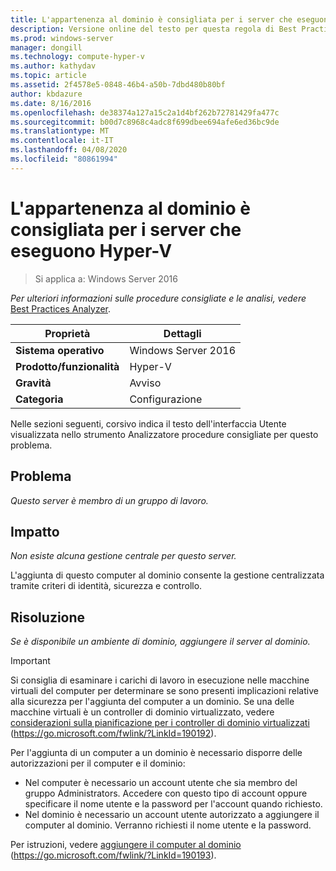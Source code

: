 ```yaml
---
title: L'appartenenza al dominio è consigliata per i server che eseguono Hyper-V
description: Versione online del testo per questa regola di Best Practices Analyzer.
ms.prod: windows-server
manager: dongill
ms.technology: compute-hyper-v
ms.author: kathydav
ms.topic: article
ms.assetid: 2f4578e5-0848-46b4-a50b-7dbd480b80bf
author: kbdazure
ms.date: 8/16/2016
ms.openlocfilehash: de38374a127a15c2a1d4bf262b72781429fa477c
ms.sourcegitcommit: b00d7c8968c4adc8f699dbee694afe6ed36bc9de
ms.translationtype: MT
ms.contentlocale: it-IT
ms.lasthandoff: 04/08/2020
ms.locfileid: "80861994"
---
```

# <a name="domain-membership-is-recommended-for-servers-running-hyper-v"></a>L'appartenenza al dominio è consigliata per i server che eseguono Hyper-V

>Si applica a: Windows Server 2016


  
*Per ulteriori informazioni sulle procedure consigliate e le analisi, vedere* [Best Practices Analyzer](https://go.microsoft.com/fwlink/?LinkId=122786).  
  
|Proprietà|Dettagli|  
|-|-|  
|**Sistema operativo**|Windows Server 2016|  
|**Prodotto/funzionalità**|Hyper-V|  
|**Gravità**|Avviso|  
|**Categoria**|Configurazione|  
  
Nelle sezioni seguenti, corsivo indica il testo dell'interfaccia Utente visualizzata nello strumento Analizzatore procedure consigliate per questo problema.  
  
## <a name="issue"></a>Problema  
  
*Questo server è membro di un gruppo di lavoro.*  
  
## <a name="impact"></a>Impatto  
  
*Non esiste alcuna gestione centrale per questo server.*  
  
L'aggiunta di questo computer al dominio consente la gestione centralizzata tramite criteri di identità, sicurezza e controllo.  
  
## <a name="resolution"></a>Risoluzione  
  
*Se è disponibile un ambiente di dominio, aggiungere il server al dominio.*  
  
> [!IMPORTANT]  
> Si consiglia di esaminare i carichi di lavoro in esecuzione nelle macchine virtuali del computer per determinare se sono presenti implicazioni relative alla sicurezza per l'aggiunta del computer a un dominio. Se una delle macchine virtuali è un controller di dominio virtualizzato, vedere [considerazioni sulla pianificazione per i controller di dominio virtualizzati](https://go.microsoft.com/fwlink/?LinkId=190192) (https://go.microsoft.com/fwlink/?LinkId=190192).  
  
Per l'aggiunta di un computer a un dominio è necessario disporre delle autorizzazioni per il computer e il dominio:   
- Nel computer è necessario un account utente che sia membro del gruppo Administrators. Accedere con questo tipo di account oppure specificare il nome utente e la password per l'account quando richiesto.   
- Nel dominio è necessario un account utente autorizzato a aggiungere il computer al dominio. Verranno richiesti il nome utente e la password.  
  
Per istruzioni, vedere [aggiungere il computer al dominio](https://go.microsoft.com/fwlink/?LinkId=190193) (https://go.microsoft.com/fwlink/?LinkId=190193).  
  


